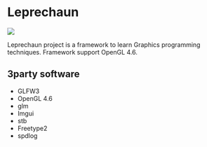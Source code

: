 # Leprechaun


[<img src="https://upload.wikimedia.org/wikipedia/commons/thumb/0/0b/Leprechaun_ill_artlibre_jnl.png/135px-Leprechaun_ill_artlibre_jnl.png">](https://en.wikipedia.org/wiki/Leprechaun)

Leprechaun project is a framework to learn Graphics programming techniques.
Framework support OpenGL 4.6.

## 3party software
* GLFW3
* OpenGL 4.6
* glm
* Imgui
* stb
* Freetype2
* spdlog